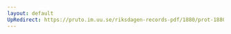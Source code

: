 ```yaml
---
layout: default
UpRedirect: https://pruto.im.uu.se/riksdagen-records-pdf/1880/prot-1880--ak--059.pdf
---
```

